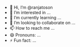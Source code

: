 - 👋 Hi, I’m @ranjatoson
- 👀 I’m interested in ...
- 🌱 I’m currently learning ...
- 💞️ I’m looking to collaborate on ...
- 📫 How to reach me ...
- 😄 Pronouns: ...
- ⚡ Fun fact: ...

<!---
ranjatoson/ranjatoson is a ✨ special ✨ repository because its `README.md` (this file) appears on your GitHub profile.
You can click the Preview link to take a look at your changes.
--->

